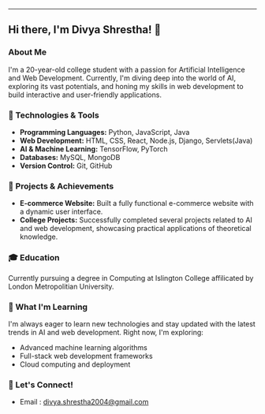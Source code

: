 ---

## Hi there, I'm Divya Shrestha! 👋

### About Me

I'm a 20-year-old college student with a passion for Artificial Intelligence and Web Development. Currently, I'm diving deep into the world of AI, exploring its vast potentials, and honing my skills in web development to build interactive and user-friendly applications.

### 🔧 Technologies & Tools

- **Programming Languages:** Python, JavaScript, Java
- **Web Development:** HTML, CSS, React, Node.js, Django, Servlets(Java)
- **AI & Machine Learning:** TensorFlow, PyTorch
- **Databases:** MySQL, MongoDB
- **Version Control:** Git, GitHub

### 🌟 Projects & Achievements

- **E-commerce Website:** Built a fully functional e-commerce website with a dynamic user interface.
- **College Projects:** Successfully completed several projects related to AI and web development, showcasing practical applications of theoretical knowledge.

### 🎓 Education

Currently pursuing a degree in Computing at Islington College affilicated by London Metropolitian University.

### 🌱 What I'm Learning

I'm always eager to learn new technologies and stay updated with the latest trends in AI and web development. Right now, I'm exploring:

- Advanced machine learning algorithms
- Full-stack web development frameworks
- Cloud computing and deployment

### 💬 Let's Connect!

- Email : divya.shrestha2004@gmail.com


